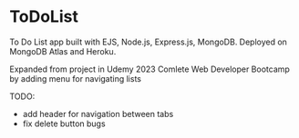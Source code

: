 # ToDoList
To Do List app built with EJS, Node.js, Express.js, MongoDB. Deployed on MongoDB Atlas and Heroku.

Expanded from project in Udemy 2023 Comlete Web Developer Bootcamp by adding menu for navigating lists

TODO:
- add header for navigation between tabs
- fix delete button bugs

